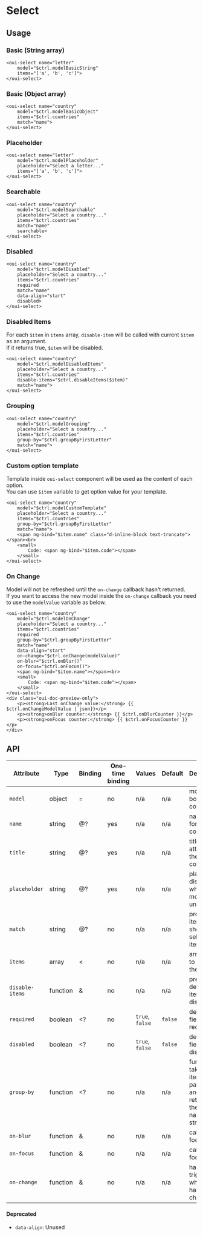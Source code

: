 # Select

<component-status cx-design="complete" ux="complete"></component-status>

## Usage

### Basic (String array)

```html:preview
<oui-select name="letter"
    model="$ctrl.modelBasicString"
    items="['a', 'b', 'c']">
</oui-select>
```

### Basic (Object array)

```html:preview
<oui-select name="country"
    model="$ctrl.modelBasicObject"
    items="$ctrl.countries"
    match="name">
</oui-select>
```

### Placeholder

```html:preview
<oui-select name="letter"
    model="$ctrl.modelPlaceholder"
    placeholder="Select a letter..."
    items="['a', 'b', 'c']">
</oui-select>
```

### Searchable

```html:preview
<oui-select name="country"
    model="$ctrl.modelSearchable"
    placeholder="Select a country..."
    items="$ctrl.countries"
    match="name"
    searchable>
</oui-select>
```

### Disabled

```html:preview
<oui-select name="country"
    model="$ctrl.modelDisabled"
    placeholder="Select a country..."
    items="$ctrl.countries"
    required
    match="name"
    data-align="start"
    disabled>
</oui-select>
```

### Disabled Items

<oui-message type="info" dismissable="false">
    For each <code class="oui-doc-codespan">$item</code> in <code class="oui-doc-codespan">items</code> array, <code class="oui-doc-codespan">disable-item</code> will be called with current <code class="oui-doc-codespan">$item</code> as an argument. <br />
    If it returns true, <code class="oui-doc-codespan">$item</code> will be disabled. 
</oui-message>

```html:preview
<oui-select name="country"
    model="$ctrl.modelDisabledItems"
    placeholder="Select a country..."
    items="$ctrl.countries"
    disable-items="$ctrl.disableItems($item)"
    match="name">
</oui-select>
```

### Grouping

```html:preview
<oui-select name="country"
    model="$ctrl.modelGrouping"
    placeholder="Select a country..."
    items="$ctrl.countries"
    group-by="$ctrl.groupByFirstLetter"
    match="name">
</oui-select>
```

### Custom option template

<oui-message type="info" dismissable="false">
    Template inside <code class="oui-doc-codespan">oui-select</code> component will be used as the content of each option. <br />
    You can use <code class="oui-doc-codespan">$item</code> variable to get option value for your template.
</oui-message>

```html:preview
<oui-select name="country"
    model="$ctrl.modelCustomTemplate"
    placeholder="Select a country..."
    items="$ctrl.countries"
    group-by="$ctrl.groupByFirstLetter"
    match="name">
    <span ng-bind="$item.name" class="d-inline-block text-truncate"></span><br>
    <small>
        Code: <span ng-bind="$item.code"></span>
    </small>
</oui-select>
```

### On Change

<oui-message type="warning">
    Model will not be refreshed until the <code class="oui-doc-codespan">on-change</code> callback hasn't returned. <br />
    If you want to access the new model inside the <code class="oui-doc-codespan">on-change</code> callback you need to use the <code class="oui-doc-codespan">modelValue</code> variable as below.
</oui-message>

```html:preview
<oui-select name="country"
    model="$ctrl.modelOnChange"
    placeholder="Select a country..."
    items="$ctrl.countries"
    required
    group-by="$ctrl.groupByFirstLetter"
    match="name"
    data-align="start"
    on-change="$ctrl.onChange(modelValue)"
    on-blur="$ctrl.onBlur()"
    on-focus="$ctrl.onFocus()">
    <span ng-bind="$item.name"></span><br>
    <small>
        Code: <span ng-bind="$item.code"></span>
    </small>
</oui-select>
<div class="oui-doc-preview-only">
    <p><strong>Last onChange value:</strong> {{ $ctrl.onChangeModelValue | json}}</p>
    <p><strong>onBlur counter:</strong> {{ $ctrl.onBlurCounter }}</p>
    <p><strong>onFocus counter:</strong> {{ $ctrl.onFocusCounter }}</p>
</div>

```

## API

| Attribute     | Type      | Binding   | One-time binding  | Values            | Default   | Description
| ----          | ----      | ----      | ----              | ----              | ----      | ----
| `model`       | object    | =         | no                | n/a               | n/a       | model bound to component
| `name`        | string    | @?        | yes               | n/a               | n/a       | name of the form component
| `title`       | string    | @?        | yes               | n/a               | n/a       | title attribute of the component
| `placeholder` | string    | @?        | yes               | n/a               | n/a       | placeholder displayed when model is undefined
| `match`       | string    | @?        | no                | n/a               | n/a       | property of item to show as selected item
| `items`       | array     | <         | no                | n/a               | n/a       | array used to populate the list
| `disable-items`| function | &         | no                | n/a               | n/a       | predicate to determine items to disable
| `required`    | boolean   | <?        | no                | `true`, `false`   | `false`   | define if the field is required
| `disabled`    | boolean   | <?        | no                | `true`, `false`   | `false`   | define if the field is disabled
| `group-by`    | function  | <?        | no                | n/a               | n/a       | function taking an item as parameter and returning the group name as as string
| `on-blur`     | function  | &         | no                | n/a               | n/a       | called focus is lost
| `on-focus`    | function  | &         | no                | n/a               | n/a       | called on focus
| `on-change`   | function  | &         | no                | n/a               | n/a       | handler triggered when value has changed

#### Deprecated

* `data-align`: Unused
